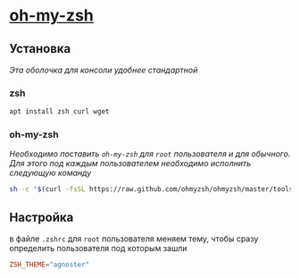 # [oh-my-zsh](https://github.com/ohmyzsh/ohmyzsh)

## Установка

*Эта оболочка для консоли удобнее стандартной*

### zsh

```bash
apt install zsh curl wget
```

### oh-my-zsh

*Необходимо поставить `oh-my-zsh` для `root` пользователя и для обычного. Для этого под каждым пользователем необходимо исполнить следующую команду*

```bash
sh -c "$(curl -fsSL https://raw.github.com/ohmyzsh/ohmyzsh/master/tools/install.sh)"
```

## Настройка

в файле `.zshrc` для `root` пользователя меняем тему, чтобы сразу определить пользователя под которым зашли

```conf
ZSH_THEME="agnoster"
```
